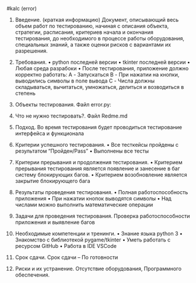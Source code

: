 #kalc (error)
1. Введение. (краткая информацию) Документ, описывающий весь объем работ по тестированию, начиная с описания объекта, стратегии, расписания, критериев начала и окончания тестирования, до необходимого в процессе работы оборудования, специальных знаний, а также оценки рисков с вариантами их разрешения.

2. Требования. • python последней версии • tkinter последней версии • Любая среда разрабоки • После тестирования, приложение должно корректно работать: A - Запускаться B - При нажатии на кнопки, выводились символы в поле вывода C - Числа должны складываться, вычитаться, умножаться, делиться и возводиться в степень

3. Объекты тестирования. Файл error.py:

4. Что не нужно тестировать?. Файл Redme.md

5. Подход. Во время тестирования будет проводиться тестирование интерфейса и функционала

6. Критерии успешного тестирования. • Все тесткейсы пройдены с результатом “Пройден/Pass” • Выполнены все тесты

7. Критерии прерывания и продолжения тестирования. • Критерием прерывания тестирования является появление и занесение в баг систему блокирующих багов. • Критерием возобновление является закрытие блокирующего бага

8. Результаты проведения тестирования. • Полная работоспособность приложения • При нажатии кнопок выводятся символы • Над числами можно выполнить математические операции

9. Задачи для проведения тестирования. Проверка работоспособности приложения и выявление багов

10. Необходимые компетенции и тренинги. • Знание языка python 3 • Знакомство с библиотекой pygame/tkinter • Уметь работать с ресурсом GitHub • Работа в IDE VSCode

11. Срок сдачи. Срок сдачи – По готовности

12. Риски и их устранение. Отсутствие оборудования, Программного обеспечения.
